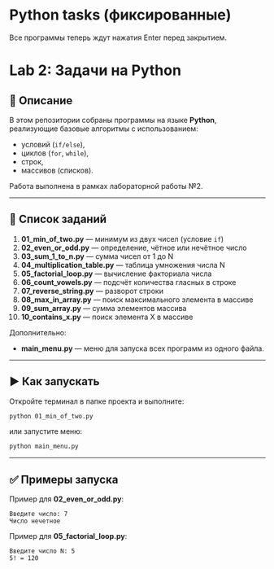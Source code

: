 # Python tasks (фиксированные)
Все программы теперь ждут нажатия Enter перед закрытием.
# Lab 2: Задачи на Python

## 📌 Описание
В этом репозитории собраны программы на языке **Python**, реализующие базовые алгоритмы с использованием:
- условий (`if/else`),
- циклов (`for`, `while`),
- строк,
- массивов (списков).

Работа выполнена в рамках лабораторной работы №2.

---

## 📂 Список заданий
1. **01_min_of_two.py** — минимум из двух чисел (условие `if`)  
2. **02_even_or_odd.py** — определение, чётное или нечётное число  
3. **03_sum_1_to_n.py** — сумма чисел от 1 до N  
4. **04_multiplication_table.py** — таблица умножения числа N  
5. **05_factorial_loop.py** — вычисление факториала числа  
6. **06_count_vowels.py** — подсчёт количества гласных в строке  
7. **07_reverse_string.py** — разворот строки  
8. **08_max_in_array.py** — поиск максимального элемента в массиве  
9. **09_sum_array.py** — сумма элементов массива  
10. **10_contains_x.py** — поиск элемента X в массиве  

Дополнительно:
- **main_menu.py** — меню для запуска всех программ из одного файла.

---

## ▶️ Как запускать
Откройте терминал в папке проекта и выполните:

```bash
python 01_min_of_two.py
```

или запустите меню:

```bash
python main_menu.py
```

---

## ✅ Примеры запуска
Пример для **02_even_or_odd.py**:
```
Введите число: 7
Число нечетное
```

Пример для **05_factorial_loop.py**:
```
Введите число N: 5
5! = 120
```


